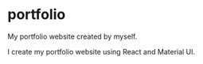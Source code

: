 # portfolio
My portfolio website created by myself.

I create my portfolio website using React and Material UI.
